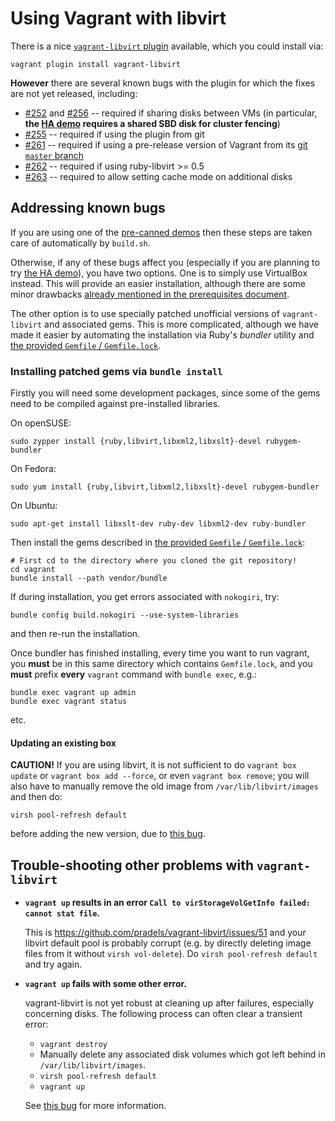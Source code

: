 # Using Vagrant with libvirt

There is a nice
[`vagrant-libvirt` plugin](https://github.com/pradels/vagrant-libvirt)
available, which you could install via:

    vagrant plugin install vagrant-libvirt

**However** there are several known bugs with the plugin for which the
fixes are not yet released, including:

*   [#252](https://github.com/pradels/vagrant-libvirt/pull/252) and
    [#256](https://github.com/pradels/vagrant-libvirt/pull/256)
    -- required if sharing disks between VMs (in particular, **the
    [HA demo](../demos/HA/) requires a shared SBD disk for cluster
    fencing**)
*   [#255](https://github.com/pradels/vagrant-libvirt/pull/255)
    -- required if using the plugin from git
*   [#261](https://github.com/pradels/vagrant-libvirt/pull/261)
    -- required if using a pre-release version of Vagrant from its
    [git `master` branch](https://github.com/mitchellh/vagrant)
*   [#262](https://github.com/pradels/vagrant-libvirt/pull/262)
    -- required if using ruby-libvirt >= 0.5
*   [#263](https://github.com/pradels/vagrant-libvirt/pull/263)
    -- required to allow setting cache mode on additional disks

## Addressing known bugs

If you are using one of the [pre-canned demos](../demos/) then these
steps are taken care of automatically by `build.sh`.

Otherwise, if any of these bugs affect you (especially if you are
planning to try [the HA demo](../demos/HA/)), you have two options.
One is to simply use VirtualBox instead.  This will provide an easier
installation, although there are some minor drawbacks
[already mentioned in the prerequisites document](prerequisites.md#hypervisor).

The other option is to use specially patched unofficial versions of
`vagrant-libvirt` and associated gems.  This is more complicated,
although we have made it easier by automating the installation via
Ruby's *bundler* utility and
[the provided `Gemfile` / `Gemfile.lock`](../vagrant/Gemfile).

### Installing patched gems via `bundle install`

Firstly you will need some development packages, since some of the
gems need to be compiled against pre-installed libraries.

On openSUSE:

    sudo zypper install {ruby,libvirt,libxml2,libxslt}-devel rubygem-bundler

On Fedora:

    sudo yum install {ruby,libvirt,libxml2,libxslt}-devel rubygem-bundler

On Ubuntu:

    sudo apt-get install libxslt-dev ruby-dev libxml2-dev ruby-bundler

Then install the gems described in
[the provided `Gemfile` / `Gemfile.lock`](../vagrant/Gemfile):

    # First cd to the directory where you cloned the git repository!
    cd vagrant
    bundle install --path vendor/bundle

If during installation, you get errors associated with `nokogiri`,
try:

    bundle config build.nokogiri --use-system-libraries

and then re-run the installation.

Once bundler has finished installing, every time you want to run
vagrant, you **must** be in this same directory which contains
`Gemfile.lock`, and you **must** prefix **every** `vagrant` command
with `bundle exec`, e.g.:

    bundle exec vagrant up admin
    bundle exec vagrant status

etc.

#### Updating an existing box

**CAUTION!** If you are using libvirt, it is not sufficient to do
`vagrant box update` or `vagrant box add --force`, or even `vagrant box
remove`; you will also have to manually remove the old image from
`/var/lib/libvirt/images` and then do:

    virsh pool-refresh default

before adding the new version, due to
[this bug](https://github.com/pradels/vagrant-libvirt/issues/85#issuecomment-55419054).

## Trouble-shooting other problems with `vagrant-libvirt`

*   **`vagrant up` results in an error `Call to virStorageVolGetInfo
    failed: cannot stat file`.**
    
    This is https://github.com/pradels/vagrant-libvirt/issues/51 and
    your libvirt default pool is probably corrupt (e.g. by directly
    deleting image files from it without `virsh vol-delete`).  Do
    `virsh pool-refresh default` and try again.

*   **`vagrant up` fails with some other error.**

    vagrant-libvirt is not yet robust at cleaning up after failures,
    especially concerning disks.  The following process can often
    clear a transient error:

    *   `vagrant destroy`
    *   Manually delete any associated disk volumes which got
        left behind in `/var/lib/libvirt/images`.
    *   `virsh pool-refresh default`
    *   `vagrant up`

    See [this bug](https://github.com/pradels/vagrant-libvirt/issues/85#issuecomment-55419054)
    for more information.
